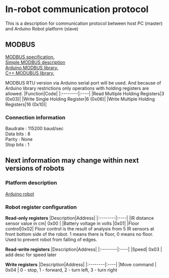 # In-robot communication protocol
This is a description for communication protocol between host PC (master) and Arduino Robot platform (slave)

## MODBUS 
[MODBUS specification.](http://www.modbus.org/docs/Modbus_Application_Protocol_V1_1b3.pdf)\
[Simple MODBUS description](https://ru.wikipedia.org/wiki/Modbus)\
[Arduino MODBUS library.](https://github.com/angeloc/simplemodbusng)\
[C++ MODUBUS library.](http://libmodbus.org/)

MODBUS RTU version via Arduino serial port will be used. And because of Arduino library restrictions only operations with holding registers are allowed.
|Function|Code|
|:--------|:----|
|Read Multiple Holding Registers|3 (0x03)|
|Write Single Holding Register|6 (0x06)|
|Write Multiple Holding Registers|16 (0x10)|

### Connection information
Baudrate : 115200 baud/sec\
Data bits : 8\
Parity : None\
Stop bits : 1

## Next information may change within next versions of robots
### Platform description
[Arduino robot](https://www.arduino.cc/en/Main/Robot)
### Robot register configuration
**Read-only registers**
|Description|Address|
|:--------|:----|
|IR distance sensor value in cm| 0x00 |
|Battery voltage in volts |0x01|
|Floor control|0x02|
Floor control is the result of analysis from 5 IR sensors at front bottom side of the robot. 1 means there is floor, 0  means no floor. Used to prevent robot from falling of edges.

**Read-write registers**
|Description|Address|
|:--------|:----|
|Speed| 0x03 |
add desc for speed later

**Write registers**
|Description|Address|
|:--------|:----|
|Move command | 0x04 |
0 - stop, 1 - forward, 2 - turn left, 3 - turn right